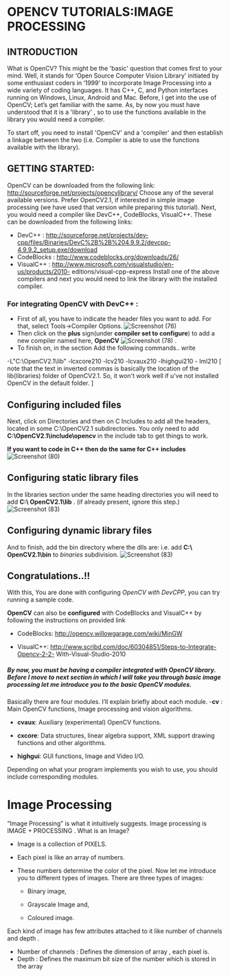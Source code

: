 # OPENCV TUTORIALS:IMAGE PROCESSING
## INTRODUCTION
What is OpenCV? This might be the 'basic' question that
comes first to your mind. Well, it stands for ‘Open Source
Computer Vision Library’ initiated by some enthusiast
coders in ‘1999’ to incorporate Image Processing into a
wide variety of coding languages. It has C++, C, and Python
interfaces running on Windows, Linux, Android and Mac.
Before, I get into the use of OpenCV; Let’s get familiar with
the same. As, by now you must have understood that it is a
'library'
, so to use the functions available in the library you
would need a compiler.

To start off, you need to install 'OpenCV' and a 'compiler'
and then establish a linkage between the two (i.e. Compiler
is able to use the functions available with the library).

## GETTING STARTED:
OpenCV can be downloaded from the following link:
http://sourceforge.net/projects/opencvlibrary/
Choose any of the several available versions. Prefer OpenCV2.1, if
interested in simple image processing (we have used that version
while preparing this tutorial).
Next, you would need a compiler like DevC++, CodeBlocks,
VisualC++. These can be downloaded from the following links:
- DevC++ : http://sourceforge.net/projects/dev-cpp/files/Binaries/DevC%2B%2B%204.9.9.2/devcpp-4.9.9.2_setup.exe/download
- CodeBlocks : http://www.codeblocks.org/downloads/26/
- VisualC++ : http://www.microsoft.com/visualstudio/en-us/products/2010-
editions/visual-cpp-express
Install one of the above compilers and next you would need to
link the library with the installed compiler.

### For integrating OpenCV with DevC++ :
- First of all, you have to indicate the header files you want to add. For
that, select Tools->Compiler Options.
![Screenshot (76)](https://user-images.githubusercontent.com/64007722/79848721-14e94900-83df-11ea-9d3e-793e2a5380da.png)
- Then click on the __plus__ sign(under __compiler set to configure__) to add a
new compiler named here, __OpenCV__
![Screenshot (78)](https://user-images.githubusercontent.com/64007722/79849072-9b058f80-83df-11ea-9d84-7ec4f6b1c4a5.png)
.
- To finish on, in the section Add the following commands.. write

-L"C:\OpenCV2.1\lib" -lcxcore210 -lcv210 -lcvaux210 -lhighgui210 -
lml210
[ note that the text in inverted commas is basically the location of the
lib(libraries) folder of OpenCV2.1. So, it won't work well if u've not
installed OpenCV in the default folder. ]

## Configuring included files
Next, click on Directories and then on C Includes to add all the headers,
located in some C:\OpenCV2.1 subdirectories. You only need to
add __C:\OpenCV2.1\include\opencv__ in the include tab to get things to
work.

__If you want to code in C++ then do the same for C++ includes__
![Screenshot (80)](https://user-images.githubusercontent.com/64007722/79849655-5fb79080-83e0-11ea-94f7-2208f91824a1.png)

## Configuring static library files
In the libraries section under the same heading directories you will
need to add __C:\ OpenCV2.1\lib__ . (if already present, ignore this
step.)
![Screenshot (83)](https://user-images.githubusercontent.com/64007722/79850748-f9cc0880-83e1-11ea-94b4-dfbc56d145da.png)

## Configuring dynamic library files

And to finish, add the bin directory where the dlls are:
i.e. add __C:\ OpenCV2.1\bin__ to _binaries_ subdivision.
![Screenshot (83)](https://user-images.githubusercontent.com/64007722/79850748-f9cc0880-83e1-11ea-94b4-dfbc56d145da.png)
## Congratulations..!!
With this, You are done with configuring _OpenCV with DevCPP_, you can
try running a sample code.



__OpenCV__ can also be __configured__ with CodeBlocks and VisualC++ by
following the instructions on provided link

- CodeBlocks: http://opencv.willowgarage.com/wiki/MinGW

- VisualC++: http://www.scribd.com/doc/60304851/Steps-to-Integrate-Opencv-2-2-
With-Visual-Studio-2010

##### By now, you must be having a compiler integrated with OpenCV library. Before I move to next section in which I will take you through basic image processing let me introduce you to the basic OpenCV modules.


Basically there are four modules. I’ll explain briefly about each
module.
-__cv__ : Main OpenCV functions, Image processing and vision
algorithms.

- __cvaux__: Auxiliary (experimental) OpenCV functions.

- __cxcore__: Data structures, linear algebra support, XML
support drawing functions and other algorithms.

- __highgui__: GUI functions, Image and Video I/O.

Depending on what your program implements you wish to use,
you should include corresponding modules.


# Image Processing
“Image Processing” is what it intuitively suggests.
Image processing is IMAGE + PROCESSING .
What is an Image?
- Image is a collection of PIXELS.
- Each pixel is like an array of numbers.
- These numbers determine the color of the pixel.
Now let me introduce you to different types of images. There are
three types of images:

   * Binary image,

   * Grayscale Image and,

   * Coloured image.

Each kind of image has few attributes attached to it like number
of channels and depth .

- Number of channels : Defines the dimension of array ,
each pixel is.
- Depth : Defines the maximum bit size of the number which
is stored in the array
